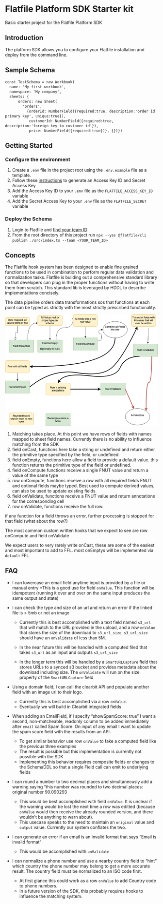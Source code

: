 # Flatfile Platform SDK Starter kit
Basic starter project for the Flatfile Platform SDK


## Introduction
The platform SDK allows you to configure your Flatfile installation and deploy from the command line.

## Sample Schema
```
const TestSchema = new Workbook(
  name: 'My first workbook',
  namespace: 'My company',
  sheets: {
	  orders: new Sheet(
	    'orders', 
          {orderId: NumberField({required:true, description:'order id primary key', unique:true}),
	       customerId: NumberField({required:true, description:'foreign key to customer id'}),
	       price: NumberField({required:true})}, {})})
```

## Getting Started
### Configure the environment
1. Create a `.env` file in the project root using the `.env.example` file as a template.
2. Follow these [instructions](https://support.flatfile.com/hc/en-us/articles/4406299638932-How-can-I-create-API-Keys-) to generate an Access Key ID and Secret Access Key
3. Add the Access Key ID to your `.env` file as the `FLATFILE_ACCESS_KEY_ID` variable
4. Add the Secret Access Key to your `.env` file as the `FLATFILE_SECRET` variable

### Deploy the Schema
1. Login to Flatfile and [find your team ID](https://support.flatfile.com/hc/en-us/articles/6097149079188-Where-is-my-TeamID-What-other-IDs-do-I-need-to-know-)
2. From the root directory of this project run `npx --yes @flatfile/cli publish ./src/index.ts --team <YOUR_TEAM_ID>`


## Concepts
The Flatfile hook system has been designed to enable fine grained functions to be used in combination to perform regular data validation and normalization tasks.  Flatfile is building out a comprehensive standard library so that developers can plug in the proper functions without having to write them from scratch.  This standard lib is leveraged by HDDL to describe implementations concisely.

  The data pipeline orders data transformations sos that functions at each point can be typed as strictly with the most strictly prescribed functionality.

![Event Sequence diagram](/assets/Event-Sequence.png)

  1. Matching takes place.  At this point we have rows of fields with names mapped to sheet field names.  Currently there is no ability to influence matching from the SDK
  2. field onCast, functions here take a string or undefined and return either the primitive type specified by the field, or undefined.
  3. field onEmpty, functions here allow a field to provide a default value. this function returns the primitive type of the field or undefined.
  4. field onCompute functions receive a single FNUT value and return a value of the same type
  5. row onCompute,  functions receive a row with all required fields FNUT and optional fields maybe typed.  Best used to compute derived values, can also be used to update existing fields.
  6. field onValidate, functions receive a FNUT value and return annotations for the corresponding cell
  7. row onValidate, functions receive the full row.

  if any function for a field throws an error, further processing is stopped for that field (what about the row?)

The most common custom written hooks that we expect to see are row onCompute and field onValidate

  We expect users to very rarely write onCast, these are some of the easiest and most important to add to FFL.
  most onEmptys will be implemented via `default` FFL

## FAQ
* I can lowercase an email field anytime input is provided by a file or manual entry
  *This is a good use for field `onValue`.  This function will be idempotent (running it over and over on the same input produces the same output and state)

* I can check the type and size of an url and return an error if the linked file is > 5mb or not an image
  * Currently this is best accomplished with a text field named `s3_url` that will match to the URL provided in the upload, and a  row `onValue` that stores the size of the download to `s3_url_size`,  `s3_url_size` should have an `onValidate` of less than 5M.

  * In the near future this will be handled with a computed filed that takes `s3_url` as an input and outputs `s3_url_size`

  * In the longer term this will be handled by a `SmartURLCapture` field that stores URLs to a synced s3 bucket and provides metadata about the download including size.  The `onValidate` will run on the size property of the `SmartURLCapture` field

* Using a domain field, I can call the clearbit API and populate another field with an image url to their logo.
  * Currently this is best accomplished via a row `onValue`.
  * Eventually we will build in Clearbit integrated fields

* When adding an EmailField, if I specify “showSpamScore: true” I want a second, non-matcheable, readonly column to be added immediately after `email` called Spam Score. On input of any email I want to update the spam score field with the results from an API.
  * To get similar behavior use row `onValue` to fake a computed field like the previous three examples
  * The result is possible but this implementation is currently not possible with the SDK
  * Implementing this behavior requires composite fields or changes to the SchemaDDL so that a single Field call can emit to underlying fields
  

* I can round a number to two decimal places and simultaneously add a warning saying “this number was rounded to two decimal places: original number 90.090293
  * This would be best accomplished with field `onValue`.  It is unclear if the warning would be lost the next time a row was editted (because `onValue` would then receive the already rounded version, and there wouldn't be anything to warn about).  
  * This usecase speaks to the need to maintain an `original` value and `output` value.  Currently our system conflates the two.
* I can generate an error if an email is an invalid format that says “Email is invalid format”
  * This would be accomplished with `onValidate`
* I can normalize a phone number and use a nearby country field to “hint” which country the phone number may belong to get a more accurate result. The country field must be normalized to an ISO code first.
  * At first glance this could work as a row `onValue` to add Country code to phone numbers.
  * In a future version of the SDK, this probably requires hooks to influence the matching system.
  

